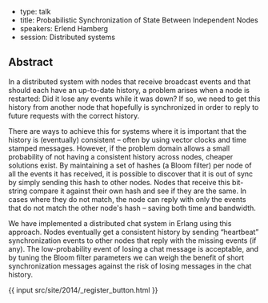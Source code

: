- type: talk
- title: Probabilistic Synchronization of State Between Independent Nodes
- speakers: Erlend Hamberg
- session: Distributed systems

## Abstract 

In a distributed system with nodes that receive broadcast events and
that should each have an up-to-date history, a problem arises when a
node is restarted: Did it lose any events while it was down? If so, we
need to get this history from another node that hopefully is
synchronized in order to reply to future requests with the correct
history.

There are ways to achieve this for systems where it is important that
the history is (eventually) consistent – often by using vector clocks
and time stamped messages. However, if the problem domain allows a
small probability of not having a consistent history across nodes,
cheaper solutions exist. By maintaining a set of hashes (a Bloom
filter) per node of all the events it has received, it is possible to
discover that it is out of sync by simply sending this hash to other
nodes. Nodes that receive this bit-string compare it against their own
hash and see if they are the same. In cases where they do not match,
the node can reply with only the events that do not match the other
node's hash – saving both time and bandwidth.

We have implemented a distributed chat system in Erlang using this
approach. Nodes eventually get a consistent history by sending
“heartbeat” synchronization events to other nodes that reply with the
missing events (if any). The low-probability event of losing a chat
message is acceptable, and by tuning the Bloom filter parameters we
can weigh the benefit of short synchronization messages against the
risk of losing messages in the chat history.

{{ input src/site/2014/_register_button.html }}

